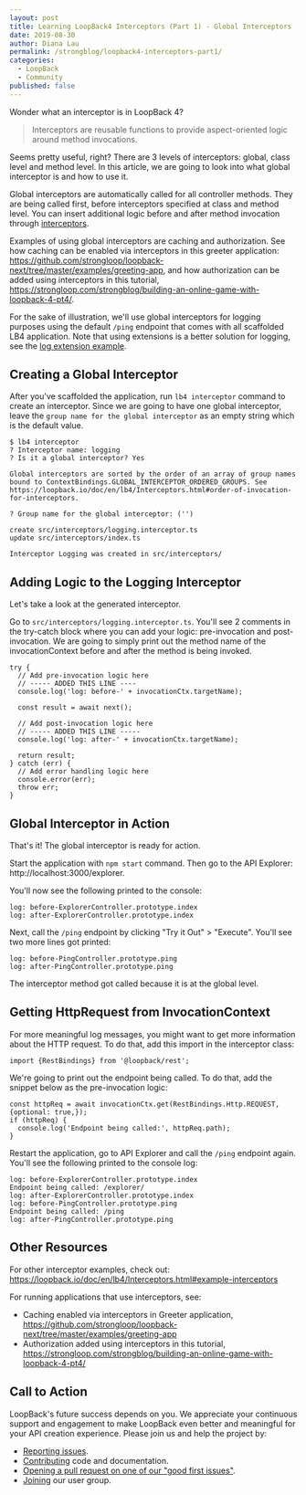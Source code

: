```yaml
---
layout: post
title: Learning LoopBack4 Interceptors (Part 1) - Global Interceptors
date: 2019-08-30
author: Diana Lau
permalink: /strongblog/loopback4-interceptors-part1/
categories:
  - LoopBack
  - Community
published: false
---
```


Wonder what an interceptor is in LoopBack 4? 
> Interceptors are reusable functions to provide aspect-oriented logic around method invocations. 

Seems pretty useful, right? There are 3 levels of interceptors: global, class level and method level. In this article, we are going to look into what global interceptor is and how to use it. 

<!--more-->

Global interceptors are automatically called for all controller methods. They are being called first, before interceptors specified at class and method level. You can insert additional logic before and after method invocation through [interceptors](https://loopback.io/doc/en/lb4/Interceptors.html). 

Examples of using global interceptors are caching and authorization. See how caching can be enabled via interceptors in this greeter application: https://github.com/strongloop/loopback-next/tree/master/examples/greeting-app, and how authorization can be added using interceptors in this tutorial, https://strongloop.com/strongblog/building-an-online-game-with-loopback-4-pt4/. 

For the sake of illustration, we'll use global interceptors for logging purposes using the default `/ping` endpoint that comes with all scaffolded LB4 application. Note that using extensions is a better solution for logging, see the [log extension example](https://github.com/strongloop/loopback-next/tree/master/examples/log-extension). 

## Creating a Global Interceptor

After you've scaffolded the application, run `lb4 interceptor` command to create an interceptor. Since we are going to have one global interceptor, leave the `group name for the global interceptor` as an empty string which is the default value.

```
$ lb4 interceptor
? Interceptor name: logging
? Is it a global interceptor? Yes

Global interceptors are sorted by the order of an array of group names bound to ContextBindings.GLOBAL_INTERCEPTOR_ORDERED_GROUPS. See https://loopback.io/doc/en/lb4/Interceptors.html#order-of-invocation-for-interceptors.

? Group name for the global interceptor: ('')

create src/interceptors/logging.interceptor.ts
update src/interceptors/index.ts

Interceptor Logging was created in src/interceptors/
```

## Adding Logic to the Logging Interceptor

Let's take a look at the generated interceptor. 

Go to `src/interceptors/logging.interceptor.ts`. You'll see 2 comments in the try-catch block where you can add your logic: pre-invocation and post-invocation. We are going to simply print out the method name of the invocationContext before and after the method is being invoked.

```
try {
  // Add pre-invocation logic here
  // ----- ADDED THIS LINE ----
  console.log('log: before-' + invocationCtx.targetName);
  
  const result = await next();

  // Add post-invocation logic here
  // ----- ADDED THIS LINE -----
  console.log('log: after-' + invocationCtx.targetName);

  return result;
} catch (err) {
  // Add error handling logic here
  console.error(err);
  throw err;
}
```

## Global Interceptor in Action

That's it! The global interceptor is ready for action. 

Start the application with `npm start` command. Then go to the API Explorer: http://localhost:3000/explorer.

You'll now see the following printed to the console:

```
log: before-ExplorerController.prototype.index
log: after-ExplorerController.prototype.index
```

Next, call the `/ping` endpoint by clicking "Try it Out" > "Execute". You'll see two more lines got printed:

```
log: before-PingController.prototype.ping
log: after-PingController.prototype.ping
```

The interceptor method got called because it is at the global level. 

## Getting HttpRequest from InvocationContext

For more meaningful log messages, you might want to get more information about the HTTP request. To do that, add this import in the interceptor class:

```
import {RestBindings} from '@loopback/rest';
```

We're going to print out the endpoint being called. To do that, add the snippet below as the pre-invocation logic:

```
const httpReq = await invocationCtx.get(RestBindings.Http.REQUEST, {optional: true,});
if (httpReq) {
  console.log('Endpoint being called:', httpReq.path);
}
```

Restart the application, go to API Explorer and call the `/ping` endpoint again. You'll see the following printed to the console log:

```
log: before-ExplorerController.prototype.index
Endpoint being called: /explorer/
log: after-ExplorerController.prototype.index
log: before-PingController.prototype.ping
Endpoint being called: /ping
log: after-PingController.prototype.ping
```

## Other Resources

For other interceptor examples, check out: https://loopback.io/doc/en/lb4/Interceptors.html#example-interceptors

For running applications that use interceptors, see:
- Caching enabled via interceptors in Greeter application, https://github.com/strongloop/loopback-next/tree/master/examples/greeting-app
- Authorization added using interceptors in this tutorial, https://strongloop.com/strongblog/building-an-online-game-with-loopback-4-pt4/


## Call to Action

LoopBack's future success depends on you. We appreciate your continuous support and engagement to make LoopBack even better and meaningful for your API creation experience. Please join us and help the project by:

- [Reporting issues](https://github.com/strongloop/loopback-next/issues).
- [Contributing](https://github.com/strongloop/loopback-next/blob/master/docs/CONTRIBUTING.md)
  code and documentation.
- [Opening a pull request on one of our "good first issues"](https://github.com/strongloop/loopback-next/labels/good%20first%20issue).
- [Joining](https://github.com/strongloop/loopback-next/issues/110) our user group.
